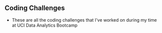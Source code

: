 ## Coding Challenges

- These are all the coding challenges that I've worked on during my time at UCI Data Analytics Bootcamp 
